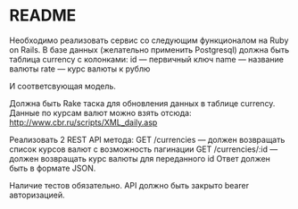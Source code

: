 # README

Необходимо реализовать сервис со следующим функционалом на Ruby on Rails.
В базе данных (желательно применить Postgresql) должна быть таблица currency c колонками:
id — первичный ключ
name — название валюты
rate — курс валюты к рублю

И соответсвующая модель.

Должна быть Rake таска для обновления данных в таблице currency. Данные по курсам валют можно взять отсюда: http://www.cbr.ru/scripts/XML_daily.asp

Реализовать 2 REST API метода:
GET /currencies — должен возвращать список курсов валют с возможность пагинации
GET /currencies/:id — должен возвращать курс валюты для переданного id
Ответ должен быть в формате JSON.

Наличие тестов обязательно.
API должно быть закрыто bearer авторизацией.

